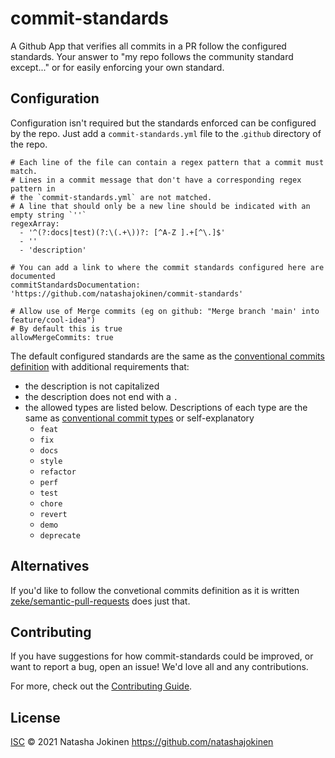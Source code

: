 # commit-standards

A Github App that verifies all commits in a PR follow the configured standards. Your answer to "my repo follows the community standard except..." or for easily enforcing your own standard.

## Configuration

Configuration isn't required but the standards enforced can be configured by the repo. Just add a `commit-standards.yml` file to the .`github` directory of the repo. 

```
# Each line of the file can contain a regex pattern that a commit must match.
# Lines in a commit message that don't have a corresponding regex pattern in
# the `commit-standards.yml` are not matched.
# A line that should only be a new line should be indicated with an empty string `''`
regexArray:
  - '^(?:docs|test)(?:\(.+\))?: [^A-Z ].+[^\.]$'
  - ''
  - 'description'
```

```
# You can add a link to where the commit standards configured here are documented
commitStandardsDocumentation: 'https://github.com/natashajokinen/commit-standards'
```

```
# Allow use of Merge commits (eg on github: "Merge branch 'main' into feature/cool-idea")
# By default this is true
allowMergeCommits: true
```

The default configured standards are the same as the [conventional commits definition](https://conventionalcommits.org/) with additional requirements that:
* the description is not capitalized
* the description does not end with a `.`
* the allowed types are listed below. Descriptions of each type are the same as [conventional commit types](https://github.com/commitizen/conventional-commit-types/blob/v3.0.0/index.json) or self-explanatory
  * `feat`
  * `fix`
  * `docs`
  * `style`
  * `refactor`
  * `perf`
  * `test`
  * `chore`
  * `revert`
  * `demo`
  * `deprecate`

## Alternatives

If you'd like to follow the convetional commits definition as it is written [zeke/semantic-pull-requests](https://github.com/zeke/semantic-pull-requests) does just that.

## Contributing

If you have suggestions for how commit-standards could be improved, or want to report a bug, open an issue! We'd love all and any contributions.

For more, check out the [Contributing Guide](CONTRIBUTING.md).

## License

[ISC](LICENSE) © 2021 Natasha Jokinen <https://github.com/natashajokinen>
